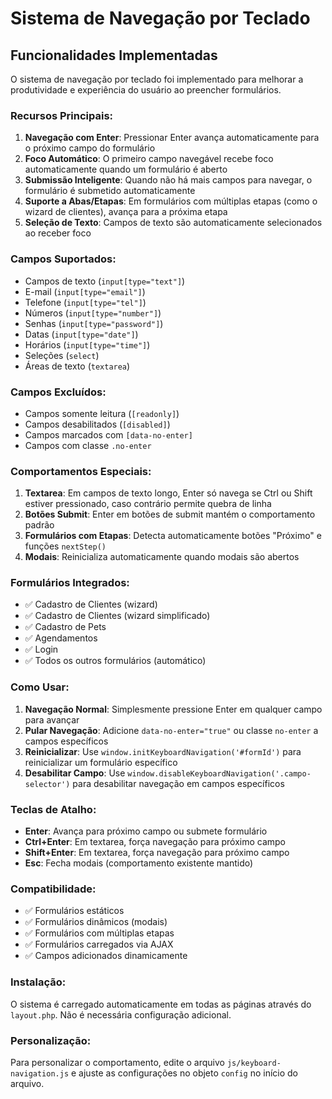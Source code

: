 # Sistema de Navegação por Teclado

## Funcionalidades Implementadas

O sistema de navegação por teclado foi implementado para melhorar a produtividade e experiência do usuário ao preencher formulários. 

### Recursos Principais:

1. **Navegação com Enter**: Pressionar Enter avança automaticamente para o próximo campo do formulário
2. **Foco Automático**: O primeiro campo navegável recebe foco automaticamente quando um formulário é aberto
3. **Submissão Inteligente**: Quando não há mais campos para navegar, o formulário é submetido automaticamente
4. **Suporte a Abas/Etapas**: Em formulários com múltiplas etapas (como o wizard de clientes), avança para a próxima etapa
5. **Seleção de Texto**: Campos de texto são automaticamente selecionados ao receber foco

### Campos Suportados:

- Campos de texto (`input[type="text"]`)
- E-mail (`input[type="email"]`)
- Telefone (`input[type="tel"]`)
- Números (`input[type="number"]`)
- Senhas (`input[type="password"]`)
- Datas (`input[type="date"]`)
- Horários (`input[type="time"]`)
- Seleções (`select`)
- Áreas de texto (`textarea`)

### Campos Excluídos:

- Campos somente leitura (`[readonly]`)
- Campos desabilitados (`[disabled]`)
- Campos marcados com `[data-no-enter]`
- Campos com classe `.no-enter`

### Comportamentos Especiais:

1. **Textarea**: Em campos de texto longo, Enter só navega se Ctrl ou Shift estiver pressionado, caso contrário permite quebra de linha
2. **Botões Submit**: Enter em botões de submit mantém o comportamento padrão
3. **Formulários com Etapas**: Detecta automaticamente botões "Próximo" e funções `nextStep()`
4. **Modais**: Reinicializa automaticamente quando modais são abertos

### Formulários Integrados:

- ✅ Cadastro de Clientes (wizard)
- ✅ Cadastro de Clientes (wizard simplificado)
- ✅ Cadastro de Pets
- ✅ Agendamentos
- ✅ Login
- ✅ Todos os outros formulários (automático)

### Como Usar:

1. **Navegação Normal**: Simplesmente pressione Enter em qualquer campo para avançar
2. **Pular Navegação**: Adicione `data-no-enter="true"` ou classe `no-enter` a campos específicos
3. **Reinicializar**: Use `window.initKeyboardNavigation('#formId')` para reinicializar um formulário específico
4. **Desabilitar Campo**: Use `window.disableKeyboardNavigation('.campo-selector')` para desabilitar navegação em campos específicos

### Teclas de Atalho:

- **Enter**: Avança para próximo campo ou submete formulário
- **Ctrl+Enter**: Em textarea, força navegação para próximo campo
- **Shift+Enter**: Em textarea, força navegação para próximo campo
- **Esc**: Fecha modais (comportamento existente mantido)

### Compatibilidade:

- ✅ Formulários estáticos
- ✅ Formulários dinâmicos (modais)
- ✅ Formulários com múltiplas etapas
- ✅ Formulários carregados via AJAX
- ✅ Campos adicionados dinamicamente

### Instalação:

O sistema é carregado automaticamente em todas as páginas através do `layout.php`. Não é necessária configuração adicional.

### Personalização:

Para personalizar o comportamento, edite o arquivo `js/keyboard-navigation.js` e ajuste as configurações no objeto `config` no início do arquivo.